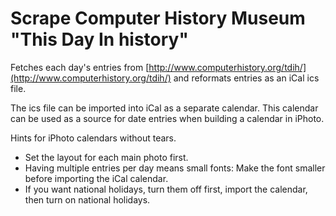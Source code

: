 Scrape Computer History Museum "This Day In history"
====================================================

Fetches each day's entries from [http://www.computerhistory.org/tdih/](http://www.computerhistory.org/tdih/) 
and reformats entries as an iCal ics file.

The ics file can be imported into iCal as a separate calendar.  This calendar can be used as a source for 
date entries when building a calendar in iPhoto.

Hints for iPhoto calendars without tears.

- Set the layout for each main photo first.
- Having multiple entries per day means small fonts: Make the font smaller before importing the iCal calendar.
- If you want national holidays, turn them off first, import the calendar, then turn on national holidays. 





